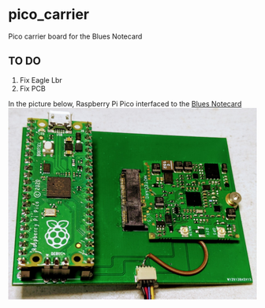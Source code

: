 # pico_carrier
Pico carrier board for the Blues Notecard

## TO DO ##
1. Fix Eagle Lbr
2. Fix PCB

In the picture below, Raspberry Pi Pico interfaced to the [Blues Notecard](https://blues.io/)
![pico carrier](image/pico_carrier.jpg)
